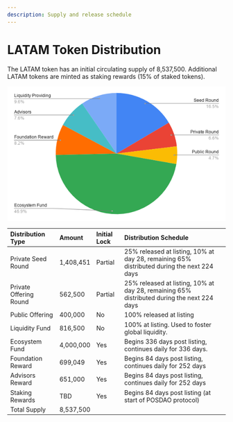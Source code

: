 ```yaml
---
description: Supply and release schedule
---
```


# LATAM Token Distribution

The LATAM token has an initial circulating supply of 8,537,500. Additional LATAM tokens are minted as staking rewards \(15% of staked tokens\).

![](../../../.gitbook/assets/distrubution-chart.png)

| Distribution Type | Amount | Initial Lock | Distribution Schedule |
| :--- | :--- | :--- | :--- |
| Private Seed Round | 1,408,451 | Partial | 25% released at listing, 10% at day 28, remaining 65% distributed during the next 224 days |
| Private Offering Round | 562,500 | Partial | 25% released at listing, 10% at day 28, remaining 65% distributed during the next 224 days |
| Public Offering | 400,000 | No | 100% released at listing |
| Liquidity Fund  | 816,500 | No | 100% at listing. Used to foster global liquidity.  |
| Ecosystem Fund | 4,000,000 | Yes | Begins 336 days post listing, continues daily for 336 days.  |
| Foundation Reward | 699,049 | Yes | Begins 84 days post listing, continues daily for 252 days |
| Advisors Reward | 651,000 | Yes | Begins 84 days post listing, continues daily for 252 days |
| Staking Rewards | TBD | Yes | Begins 84 days post listing \(at start of POSDAO protocol\) |
| Total Supply | 8,537,500 |  |  |

### 

